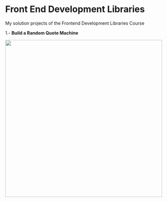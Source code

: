 # Front End Development Libraries
My solution projects of the Frontend Development Libraries Course

1.- **Build a Random Quote Machine**

<a href="https://codepen.io/jmaperez/full/MWmGegz"><img src="https://user-images.githubusercontent.com/87162909/127602677-bc8c955e-4eec-4425-a691-bcfcd5dc3d29.png" width="500"></a>
